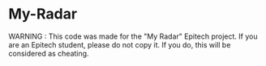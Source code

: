 # My-Radar
WARNING : This code was made for the "My Radar" Epitech project. If you are an Epitech student, please do not copy
it. If you do, this will be considered as cheating.
